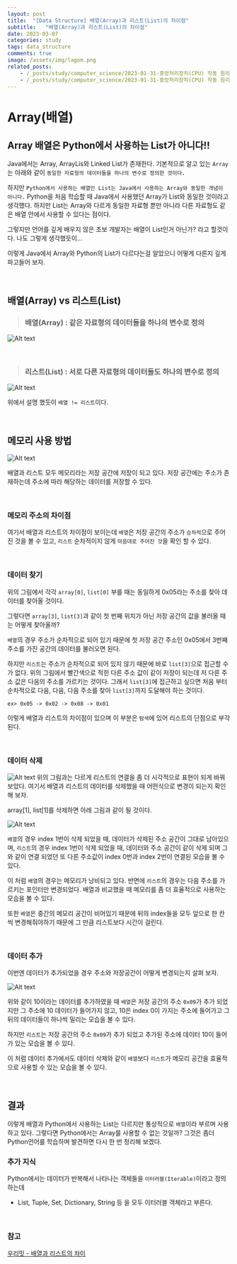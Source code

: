 ```yaml
---
layout: post
title:  "[Data Structure] 배열(Array)과 리스트(List)의 차이점"
subtitle:   "배열(Array)과 리스트(List)의 차이점"
date: 2023-03-07
categories: study
tags: data_structure
comments: true
image: /assets/img/lagom.png
related_posts:
    - /_posts/study/computer_science/2023-01-31-중앙처리장치(CPU) 작동 원리.md
    - /_posts/study/computer_science/2023-01-31-중앙처리장치(CPU) 작동 원리.md
---
```


# Array(배열)
## Array 배열은 Python에서 사용하는 List가 아니다!!
Java에서는 Array, ArrayLis와 Linked List가 존재한다. 기본적으로 알고 있는 `Array`는 아래와 같이 `동일한 자료형의 데이터들을 하나의 변수로 정의한 것이다.` 

하지만 `Python에서 사용하는 배열인 List는 Java에서 사용하는 Array와 동일한 개념이 아니다.` Python을 처음 학습할 때 Java에서 사용했던 Array가 List와 동일한 것이라고 생각했다. 하지만 List는 Array와 다르게 동일한 자료형 뿐만 아니라 다른 자료형도 같은 배열 안에서 사용할 수 있다는 점이다. 

그렇지만 언어를 깊게 배우지 않은 초보 개발자는 배열이 List인거 아닌가? 라고 할것이다. 나도 그렇게 생각했듯이...

이렇게 Java에서 Array와 Python의 List가 다르다는걸 알았으니 어떻게 다른지 깊게 파고들어 보자. 

<br>

## 배열(Array) vs 리스트(List)
> ### 배열(Array) : 같은 자료형의 데이터들을 하나의 변수로 정의
![Alt text](/assets/resources/array-001.png)

<br>

> ### 리스트(List) : 서로 다른 자료형의 데이터들도 하나의 변수로 정의
![Alt text](/assets/resources/list-001.png)

위에서 설명 했듯이 `배열 != 리스트`이다.

<br>

## 메모리 사용 방법

![Alt text](/assets/resources/array_vs_list.png)

배열과 리스트 모두 메모리라는 저장 공간에 저장이 되고 있다. 저장 공간에는 주소가 존재하는데 주소에 따라 해당하는 데이터를 저장할 수 있다.

<br>

### 메모리 주소의 차이점
여기서 배열과 리스트의 차이점이 보이는데 `배열`은 저장 공간의 주소가 `순차적`으로 주어진 것을 볼 수 있고, `리스트` 순차적이지 않게 `마음대로 주어진 것`을 확인 할 수 있다.

<br>

### 데이터 찾기
위의 그림에서 각각 `array[0]`, `list[0]` 부를 때는 동일하게 0x05라는 주소를 찾아 데이터를 찾아올 것이다. 

그렇다면 `array[3]`, `list[3]`과 같이 첫 번째 위치가 아닌 저장 공간의 값을 불러올 때는 어떻게 찾아올까? 

`배열`의 경우 주소가 순차적으로 되어 있기 때문에 첫 저장 공간 주소인 0x05에서 3번째 주소를 가진 공간의 데이터를 불러오면 된다. 

하지만 `리스트`는 주소가 순차적으로 되어 있지 않기 때문에 바로 `list[3]`으로 접근할 수가 없다. 위의 그림에서 빨간색으로 적힌 다른 주소 값이 같이 저장이 되는데 저 다른 주소 값은 다음의 주소를 가르키는 것이다. 그래서 `list[3]`에 접근하고 싶으면 처음 부터 순차적으로 다음, 다음, 다음 주소를 찾아 `list[3]`까지 도달해야 하는 것이다.

    ex> 0x05 -> 0x02 -> 0x08 -> 0x01

이렇게 배열과 리스트의 차이점이 있으며 이 부분은 `탐색`에 있어 리스트의 단점으로 부각된다.

<br>

### 데이터 삭제

![Alt text](/assets/resources/array_vs_list(delete_before).png)
위의 그림과는 다르게 리스트의 연결을 좀 더 시각적으로 표현이 되게 바꿔보았다. 여기서 배열과 리스트의 데이터를 삭제했을 때 어떤식으로 변경이 되는지 확인해 보자. 

array[1], list[1]를 삭제하면 아래 그림과 같이 될 것이다.

![Alt text](/assets/resources/array_vs_list(delete_after).png)

`배열`의 경우 index 1번이 삭제 되었을 때, 데이터가 삭제된 주소 공간이 그대로 남아있으며, `리스트`의 경우 index 1번이 삭제 되었을 때, 데이터와 주소 공간이 같이 삭제 되며 그와 같이 연결 되었던 또 다른 주소값이 index 0번과 index 2번이 연결된 모습을 볼 수 있다.

이 처럼 `배열`의 경우는 메모리가 낭비되고 있다. 반면에 `리스트`의 경우는 다음 주소를 가르키는 포인터만 변경되었다. 배열과 비교했을 때 메모리를 좀 더 효율적으로 사용하는 모습을 볼 수 있다.

또한 `배열`은 중간의 메모리 공간이 비어있기 때문에 뒤의 index들을 모두 앞으로 한 칸씩 변경해줘야하기 때문에 그 만큼 리스트보다 시간이 걸린다.

<br>

### 데이터 추가
이번엔 데이터가 추가되었을 경우 주소와 저장공간이 어떻게 변경되는지 살펴 보자.

![Alt text](/assets/resources/array_vs_list(add).png)

위와 같이 10이라는 데이터를 추가하였을 때 `배열`은 저장 공간의 주소 `0x09`가 추가 되었지만 그 주소에 10 데이터가 들어가지 않고, 10은 index 0이 가지는 주소에 들어가고 그 뒤의 데이터들이 하나씩 밀리는 모습을 볼 수 있다.

하지만 `리스트`는 저장 공간의 주소 `0x09`가 추가 되었고 추가된 주소에 데이터 10이 들어가 있는 모습을 볼 수 있다. 

이 처럼 데이터 추가에서도 데이터 삭제와 같이 `배열`보다 `리스트`가 메모리 공간을 효율적으로 사용할 수 있는 모습을 볼 수 있다.

<br>

## 결과
이렇게 배열과 Python에서 사용하는 List는 다르지만 통상적으로 `배열`이라 부르며 사용하고 있다. 그렇다면 Python에서는 Array를 사용할 수 없는 것일까? 그것은 좀더 Python언어를 학습하며 발견하면 다시 한 번 정리해 보겠다.

### 추가 지식
Python에서는 데이터가 반복해서 나타나는 객체들을 `이터러블(Iterable)`이라고 정의하는데
- List, Tuple, Set, Dictionary, String 등
을 모두 이터러블 객체라고 부른다.

<br>

### 참고
[우리밋 - 배열과 리스트의 차이](https://www.youtube.com/watch?v=q41J1npj86M)